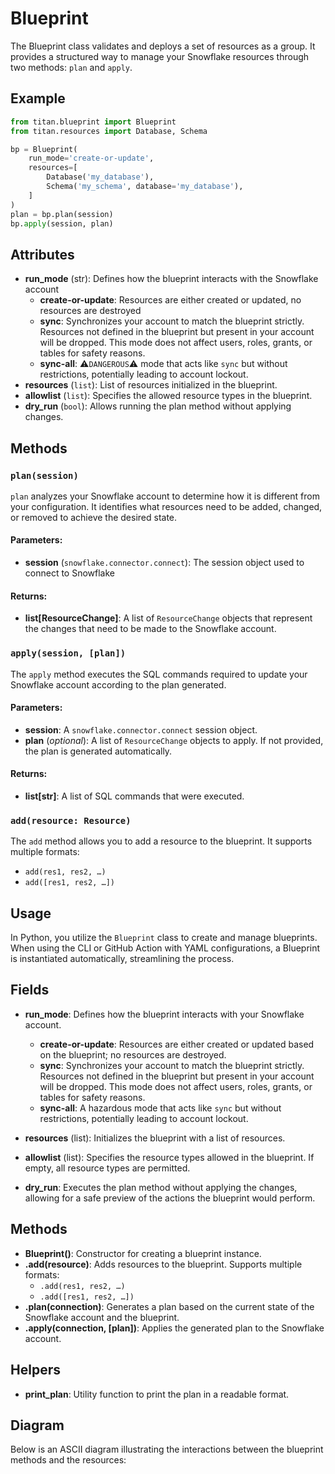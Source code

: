# Blueprint

The Blueprint class validates and deploys a set of resources as a group. It provides a structured way to manage your Snowflake resources through two methods: `plan` and `apply`.

## Example

```Python
from titan.blueprint import Blueprint
from titan.resources import Database, Schema

bp = Blueprint(
    run_mode='create-or-update',
    resources=[
        Database('my_database'),
        Schema('my_schema', database='my_database'),
    ]
)
plan = bp.plan(session)
bp.apply(session, plan)
```

## Attributes
- **run_mode** (str): Defines how the blueprint interacts with the Snowflake account
  - **create-or-update**: Resources are either created or updated, no resources are destroyed
  - **sync**: Synchronizes your account to match the blueprint strictly. Resources not defined in the blueprint but present in your account will be dropped. This mode does not affect users, roles, grants, or tables for safety reasons.
  - **sync-all**: ⚠️`DANGEROUS`⚠️ mode that acts like `sync` but without restrictions, potentially leading to account lockout.
- **resources** (`list`): List of resources initialized in the blueprint.
- **allowlist** (`list`): Specifies the allowed resource types in the blueprint.
- **dry_run** (`bool`): Allows running the plan method without applying changes.


## Methods

### `plan(session)`

`plan` analyzes your Snowflake account to determine how it is different from your configuration. It identifies what resources need to be added, changed, or removed to achieve the desired state.

#### Parameters:
- **session** (`snowflake.connector.connect`): The session object used to connect to Snowflake

#### Returns:

- **list[ResourceChange]**: A list of `ResourceChange` objects that represent the changes that need to be made to the Snowflake account.


### `apply(session, [plan])`

The `apply` method executes the SQL commands required to update your Snowflake account according to the plan generated.

#### Parameters:
- **session**: A `snowflake.connector.connect` session object.
- **plan** (*optional*): A list of `ResourceChange` objects to apply. If not provided, the plan is generated automatically.

#### Returns:

- **list[str]**: A list of SQL commands that were executed.


### `add(resource: Resource)`

The `add` method allows you to add a resource to the blueprint. It supports multiple formats:

- `add(res1, res2, …)`
- `add([res1, res2, …])`




## Usage

In Python, you utilize the `Blueprint` class to create and manage blueprints. When using the CLI or GitHub Action with YAML configurations, a Blueprint is instantiated automatically, streamlining the process.

## Fields

- **run_mode**: Defines how the blueprint interacts with your Snowflake account.
  - **create-or-update**: Resources are either created or updated based on the blueprint; no resources are destroyed.
  - **sync**: Synchronizes your account to match the blueprint strictly. Resources not defined in the blueprint but present in your account will be dropped. This mode does not affect users, roles, grants, or tables for safety reasons.
  - **sync-all**: A hazardous mode that acts like `sync` but without restrictions, potentially leading to account lockout.

- **resources** (list): Initializes the blueprint with a list of resources.

- **allowlist** (list): Specifies the resource types allowed in the blueprint. If empty, all resource types are permitted.

- **dry_run**: Executes the plan method without applying the changes, allowing for a safe preview of the actions the blueprint would perform.

## Methods

- **Blueprint()**: Constructor for creating a blueprint instance.
- **.add(resource)**: Adds resources to the blueprint. Supports multiple formats:
  - `.add(res1, res2, …)`
  - `.add([res1, res2, …])`
- **.plan(connection)**: Generates a plan based on the current state of the Snowflake account and the blueprint.
- **.apply(connection, [plan])**: Applies the generated plan to the Snowflake account.

## Helpers

- **print_plan**: Utility function to print the plan in a readable format.

## Diagram

Below is an ASCII diagram illustrating the interactions between the blueprint methods and the resources:

